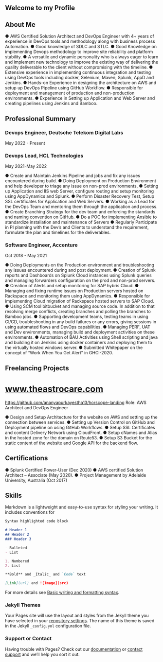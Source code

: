 ## Welcome to my Profile

## About Me

● AWS Certified Solution Architect and DevOps Engineer with 4+ years of experience in DevOps tools and
methodology along with business process Automation.
● Good knowledge of SDLC and STLC.
● Good Knowledge on implementing Devops methodology to improve site reliability and platform stability.
● A versatile and dynamic personality who is always eager to learn and implement new technology to improve the
existing way of delivering the quality deliverable to the client without compromising with the timeline.
● Extensive experience in implementing continuous integration and testing using DevOps tools including docker,
Selenium, Maven, Splunk, AppD and Jenkins.
● Hands-on Experience in designing the architecture on AWS and setup up DevOps Pipeline using GitHub Workflow.
● Responsible for deployment and management of production and non-production environments.
● Experience in Setting up Application and Web Server and creating pipelines using Jenkins and Bamboo.

## Professional Summary

### Devops Engineer, Deutsche Telekom Digital Labs
May 2022 - Present

### Devops Lead, HCL Technologies
May 2021-May 2022

● Create and Maintain Jenkins Pipeline and jobs and fix any issues encountered during build.
● Doing Deployment on Production Environment and help developer to triage any issue on non-prod environments,
● Setting up Application and IIS web Server, configure routing and setup monitoring using AppDynamics and
Splunk.
● Perform Disaster Recovery Test, Setup SSL certificates for Application and Web Servers.
● Working as a Lead for the DevOps Team and mentoring them through the application and process.
● Create Branching Strategy for the dev team and enforcing the standards and naming convention on GitHub.
● Do a POC for implementing Ansible to standardize installation and maintenance of Servers
● Regularly Participate in PI planning with the Dev’s and Clients to understand the requirement, formulate the plan
and timelines for the deliverables.

### Software Engineer, Accenture
Oct 2018 - May 2021

● Doing Deployments on the Production environment and troubleshooting any issues encountered during and post
deployment.
● Creation of Splunk reports and Dashboards on Splunk Cloud instances using Splunk queries and managing
forwarders configuration on the prod and non-prod servers.
● Creation of Alerts and setup monitoring for SAP hybris Cloud.
● Managing and fixing runtime issues on Production servers hosted on Rackspace and monitoring them using
AppDynamics.
● Responsible for implementing Cloud migration of Rackspace hosted servers to SAP Cloud.
● Using SCM tool bitbucket and managing source code. In addition to that resolving merge conflicts, creating
branches and polling the branches to Bamboo jobs.
● Supporting development teams, testing teams in using CI/CD, troubleshooting in any build failures or any errors,
giving sessions in using automated flows and DevOps capabilities.
● Managing PERF, UAT and Dev environments, managing build and deployment activities on these environments.
● Automation of BAU Activities using Shell scripting and java and building it on Jenkins using docker containers and
deploying them to the virtually hosted windows server.
● Submitted Whitepaper on the concept of “Work When You Get Alert” in GHCI-2020.

## Freelancing Projects

# www.theastrocare.com 
https://github.com/ananyapurkayestha13/horscope-landing
Role: AWS Architect and DevOps Engineer

● Design and Setup Architecture for the website on AWS and setting up the connection between services.
● Setting up Version Control on GitHub and Deployment pipeline on using GitHub Workflows.
● Setup SSL Certificates and content Delivery Network using CloudFront.
● Setup cNames and Alias in the hosted zone for the domain on Route53.
● Setup S3 Bucket for the static content of the website and Google API for the backend flow.

## Certifications

● Splunk Certified Power-User (Dec 2020)
● AWS certified Solution Architect – Associate (May 2020).
● Project Management by Adelaide University, Australia (Oct 2017)

## Skills


Markdown is a lightweight and easy-to-use syntax for styling your writing. It includes conventions for

```markdown
Syntax highlighted code block

# Header 1
## Header 2
### Header 3

- Bulleted
- List

1. Numbered
2. List

**Bold** and _Italic_ and `Code` text

[Link](url) and ![Image](src)
```

For more details see [Basic writing and formatting syntax](https://docs.github.com/en/github/writing-on-github/getting-started-with-writing-and-formatting-on-github/basic-writing-and-formatting-syntax).

### Jekyll Themes

Your Pages site will use the layout and styles from the Jekyll theme you have selected in your [repository settings](https://github.com/sahilgulati96/sahilgulati96.github.io/settings/pages). The name of this theme is saved in the Jekyll `_config.yml` configuration file.

### Support or Contact

Having trouble with Pages? Check out our [documentation](https://docs.github.com/categories/github-pages-basics/) or [contact support](https://support.github.com/contact) and we’ll help you sort it out.
